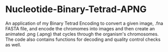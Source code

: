 # Nucleotide-Binary-Tetrad-APNG
An application of my Binary Tetrad Encoding to convert a given image, .fna FASTA file, and encode the chromomes into images and then create an animated .png (.apng) that cycles through the organism's chromosomes. The code also contains functions for decoding and quality control checks as well.
